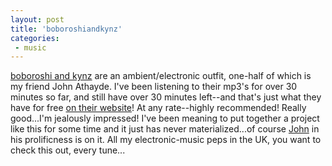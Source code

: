 ```yaml
---
layout: post
title: 'boboroshiandkynz'
categories:
 - music
---
```


<a href="http://boboroshiandkynz.com/">boboroshi and kynz</a> are an ambient/electronic outfit, one-half of which is my friend John Athayde. I've been listening to their mp3's for over 30 minutes so far, and still have over 30 minutes left--and that's just what they have for free <a href="http://boboroshiandkynz.com/sound/">on their website</a>! At any rate--highly recommended! Really good...I'm jealously impressed! I've been meaning to put together a project like this for some time and it just has never materialized...of course <a href="http://boboroshi.com">John</a> in his prolificness is on it. All my electronic-music peps in the UK, you want to check this out, every tune...

